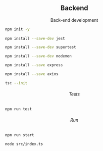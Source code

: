 <h2 align="center">Backend</h2>

<p align="center">Back-end development</p>

```bash
    npm init -y
    
    npm install --save-dev jest

    npm install --save-dev supertest

    npm install --save-dev nodemon

    npm install --save express

    npm install --save axios
```

```bash
    tsc --init
```

<h6 align="center">Tests</h6>

```bash
    npm run test
```

<h6 align="center">Run</h6>

```bash
    npm run start
```

```bash
    node src/index.ts
```